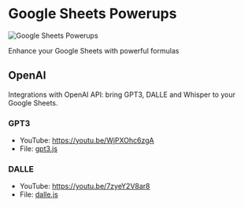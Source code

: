 # Google Sheets Powerups

![Google Sheets Powerups](https://user-images.githubusercontent.com/19983429/224753957-68351b7b-4fda-4c6e-ac78-e45dd11035ba.png)

Enhance your Google Sheets with powerful formulas

## OpenAI

Integrations with OpenAI API: bring GPT3, DALLE and Whisper to your Google Sheets.

### GPT3

- YouTube: https://youtu.be/WjPXOhc6zgA
- File: [gpt3.js](gpt3.js)



### DALLE

- YouTube: https://youtu.be/7zyeY2V8ar8 
- File: [dalle.js](dalle.js)
